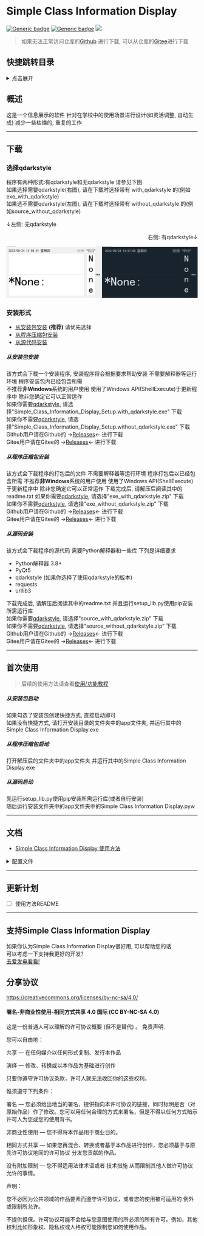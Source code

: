 # Simple Class Information Display

[![Generic badge](https://img.shields.io/badge/编写于_Python_版本-3.11.3-blue.svg?style=for-the-badge)](https://Python.org)
[![Generic badge](https://img.shields.io/badge/PYTHON_版本支持-3.8_+-blue.svg?style=for-the-badge)](https://Python.org)
![](https://img.shields.io/github/last-commit/erduotong/Simple_Class_Information_Display?style=for-the-badge)

> 如果无法正常访问仓库的[Github](https://gitee.com/erduotong/Simple_Class_Information_Display)
> 进行下载, 可以从仓库的[Gitee](https://gitee.com/erduotong/Simple_Class_Information_Display)进行下载

## 快捷跳转目录

<details>
  <summary>点击展开</summary>

* [Simple Class Information Display](#simple-class-information-display)
    * [快捷跳转目录](#快捷跳转目录)
    * [概述](#概述)
    * [下载](#下载)
        * [选择qdarkstyle](#选择qdarkstyle)
        * [安装形式](#安装形式)
            * [从安装包安装](#从安装包安装)
            * [从程序压缩包安装](#从程序压缩包安装)
            * [从源码安装](#从源码安装)
    * [首次使用](#首次使用)
        * [从安装包启动](#从安装包启动)
        * [从程序压缩包启动](#从程序压缩包启动)
        * [从源码启动](#从源码启动)
    * [文档](#文档)
    * [更新计划](#更新计划)
    * [分享协议](#分享协议)
        * [署名-非商业性使用-相同方式共享 4.0 国际 (CC BY-NC-SA 4.0)](#署名-非商业性使用-相同方式共享-40-国际-cc-by-nc-sa-40)

</details>

## 概述

这是一个信息展示的软件 针对在学校中的使用场景进行设计(如灵活调整, 自动生成) 减少一些枯燥的, 重复的工作

---

## 下载

### 选择qdarkstyle

程序有两种形式:有qdarkstyle和无qdarkstyle 请参见下图  
如果选择需要qdarkstyle(右图), 请在下载时选择带有 with_qdarkstyle 的(例如exe_with_qdarkstyle)  
如果选不需要qdarkstyle(左图), 请在下载时选择带有 without_qdarkstyle 的(例如source_without_qdarkstyle)

<p align="left">↓左侧: 无qdarkstyle</p>
<p align="right">右侧: 有qdarkstyle↓</p>

![](./images/with_and_without_qdarkstyle.png)

### 安装形式

* [从安装包安装](#从安装包安装) **(推荐)** 请优先选择
* [从程序压缩包安装](#从程序压缩包安装)
* [从源代码安装]()

##### 从安装包安装

该方式会下载一个安装程序, 安装程序将会根据要求帮助安装 不需要解释器等运行环境 程序安装包内已经包含所需    
不推荐**非Windows**系统的用户使用 使用了Windows API(ShellExecute)于更新程序中 除非您确定它可以正常运作  
如果你需要[qdarkstyle](#选择qdarkstyle), 请选择"Simple_Class_Information_Display_Setup.with_qdarkstyle.exe" 下载  
如果你不需要[qdarkstyle](#选择qdarkstyle), 请选择"Simple_Class_Information_Display_Setup.without_qdarkstyle.exe" 下载  
Github用户请在Github的 ->[Releases](https://github.com/erduotong/Simple_Class_Information_Display/releases/latest)<-
进行下载  
Gitee用户请在Gitee的 ->[Releases](https://github.com/erduotong/Simple_Class_Information_Display/releases/latest)<- 进行下载

##### 从程序压缩包安装

该方式会下载程序的打包后的文件 不需要解释器等运行环境 程序打包后以已经包含所需
不推荐**非Windows**系统的用户使用 使用了Windows API(ShellExecute)于更新程序中 除非您确定它可以正常运作
下载完成后, 请解压后阅读其中的readme.txt
如果你需要[qdarkstyle](#选择qdarkstyle), 请选择"exe_with_qdarkstyle.zip" 下载  
如果你不需要[qdarkstyle](#选择qdarkstyle), 请选择"exe_without_qdarkstyle.zip" 下载  
Github用户请在Github的 ->[Releases](https://github.com/erduotong/Simple_Class_Information_Display/releases/latest)<-
进行下载  
Gitee用户请在Gitee的 ->[Releases](https://github.com/erduotong/Simple_Class_Information_Display/releases/latest)<- 进行下载

##### 从源码安装

该方式会下载程序的源代码 需要Python解释器和一些库 下列是详细要求

* Python解释器 3.8+
* PyQt5
* qdarkstyle (如果你选择了使用qdarkstyle的版本)
* requests
* urllib3

下载完成后, 请解压后阅读其中的readme.txt 并且运行setup_lib.py使用pip安装所需运行库  
如果你需要[qdarkstyle](#选择qdarkstyle), 请选择"source_with_qdarkstyle.zip" 下载  
如果你不需要[qdarkstyle](#选择qdarkstyle), 请选择"source_without_qdarkstyle.zip“ 下载  
Github用户请在Github的 ->[Releases](https://github.com/erduotong/Simple_Class_Information_Display/releases/latest)<-
进行下载  
Gitee用户请在Gitee的 ->[Releases](https://github.com/erduotong/Simple_Class_Information_Display/releases/latest)<- 进行下载

---

## 首次使用

> 后续的使用方法请查看[使用/功能教程](./docs/how_to_use.md)

##### 从安装包启动

如果勾选了安装包创建快捷方式, 直接启动即可  
如果没有快捷方式, 请打开安装目录的文件夹中的app文件夹, 并运行其中的Simple Class Information Display.exe

##### 从程序压缩包启动

打开解压后的文件夹中的app文件夹 并运行其中的Simple Class Information Display.exe

##### 从源码启动

先运行setup_lib.py使用pip安装所需运行库(或者自行安装)  
随后运行安装文件夹中的app文件夹中的Simple Class Information Display.pyw

---

## 文档

* [Simple Class Information Display 使用方法](./docs/how_to_use.md)

<details>
  <summary>配置文件</summary>

* [程序配置文件(program_config.json)](./docs/config_files/program_config.md)
* [每日配置文件(daily_config.json)](./docs/config_files/daily_config.md)
* [时间生成配置文件(time.json)](./docs/config_files/time.md)
* [课程生成配置文件(lessons.json)](./docs/config_files/lessons.md)

</details>

---

## 更新计划

- [ ] 使用方法README

---

## 支持Simple Class Information Display
如果你认为Simple Class Information Display很好用, 可以帮助您的话  
可以考虑一下支持我更好的开发?  
[去爱发电看看!](https://afdian.net/a/erduotong)

## 分享协议

<https://creativecommons.org/licenses/by-nc-sa/4.0/>

#### 署名-非商业性使用-相同方式共享 4.0 国际 (CC BY-NC-SA 4.0)

这是一份普通人可以理解的许可协议概要 (但不是替代) 。 免责声明.

您可以自由地：

共享 — 在任何媒介以任何形式复制、发行本作品

演绎 — 修改、转换或以本作品为基础进行创作

只要你遵守许可协议条款，许可人就无法收回你的这些权利。

惟须遵守下列条件：

署名 — 您必须给出地当的署名，提供指向本许可协议的链接，同时标明是否（对原始作品）作了修改。您可以用任何合理的方式来署名，但是不得以任何方式暗示许可人为您或您的使用背书。

非商业性使用 — 您不得将本作品用于商业目的。

相同方式共享 — 如果您再混合、转换或者基于本作品进行创作，您必须基于与原先许可协议地同的许可协议 分发您贡献的作品。

没有附加限制 — 您不得适用法律术语或者 技术措施 从而限制其他人做许可协议允许的事情。

声明：

您不必因为公共领域的作品要素而遵守许可协议，或者您的使用被可适用的 例外或限制所允许。

不提供担保。许可协议可能不会给与您意图使用的所必须的所有许可。例如，其他权利比如形象权、隐私权或人格权可能限制您如何使用作品。
